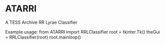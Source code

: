 # ATARRI
A TESS Archive RR Lyrae Classifier

Example usage:
from ATARRI import RRLClassifier
root = tkinter.Tk()
theGui = RRLClassifier(root)
root.mainloop()
